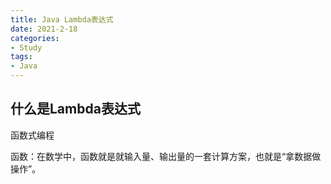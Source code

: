 ```yaml
---
title: Java Lambda表达式
date: 2021-2-18
categories:
- Study
tags:
- Java
---
```


## 什么是Lambda表达式

函数式编程

函数：在数学中，函数就是就输入量、输出量的一套计算方案，也就是“拿数据做操作”。

